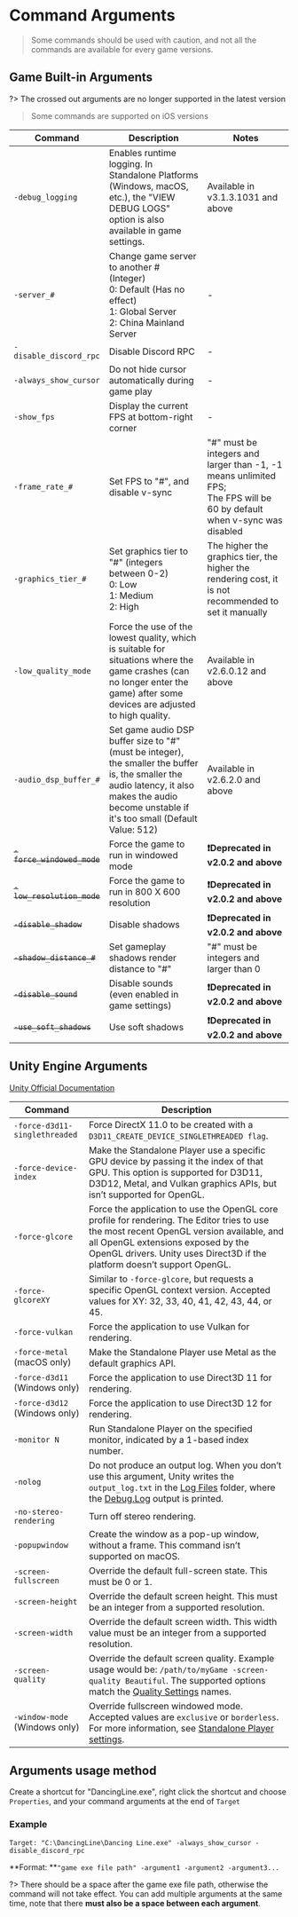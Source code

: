 # Command Arguments

> Some commands should be used with caution, and not all the commands are available for every game versions.

## Game Built-in Arguments

?> The crossed out arguments are no longer supported in the latest version

> Some commands are supported on iOS versions

| Command                    | Description                                                                                                                                                                                       | Notes                                                                                                                        |
|----------------------------|---------------------------------------------------------------------------------------------------------------------------------------------------------------------------------------------------|------------------------------------------------------------------------------------------------------------------------------|
| `-debug_logging`           | Enables runtime logging. In Standalone Platforms (Windows, macOS, etc.), the "VIEW DEBUG LOGS" option is also available in game settings.                                                         | Available in v3.1.3.1031 and above                                                                                           |
| `-server_#`                | Change game server to another # (Integer)<br/>0: Default (Has no effect)<br/>1: Global Server<br/>2: China Mainland Server                                                                        | -                                                                                                                            |
| `-disable_discord_rpc`     | Disable Discord RPC                                                                                                                                                                               | -                                                                                                                            |
| `-always_show_cursor`      | Do not hide cursor automatically during game play                                                                                                                                                 | -                                                                                                                            |
| `-show_fps`                | Display the current FPS at bottom-right corner                                                                                                                                                    | -                                                                                                                            |
| `-frame_rate_#`            | Set FPS to "#", and disable v-sync                                                                                                                                                                | "#" must be integers and larger than -1, -1 means unlimited FPS;<br />The FPS will be 60 by default when v-sync was disabled |
| `-graphics_tier_#`         | Set graphics tier to "#" (integers between 0-2)<br />0: Low<br />1: Medium<br />2: High                                                                                                           | The higher the graphics tier, the higher the rendering cost, it is not recommended to set it manually                        |
| `-low_quality_mode`        | Force the use of the lowest quality, which is suitable for situations where the game crashes (can no longer enter the game) after some devices are adjusted to high quality.                      | Available in v2.6.0.12 and above                                                                                             |
| `-audio_dsp_buffer_#`      | Set game audio DSP buffer size to "#" (must be integer), the smaller the buffer is, the smaller the audio latency, it also makes the audio become unstable if it's too small (Default Value: 512) | Available in v2.6.2.0 and above                                                                                              |
| ~~`-force_windowed_mode`~~ | Force the game to run in windowed mode                                                                                                                                                            | **❗Deprecated in v2.0.2 and above**                                                                                          |
| ~~`-low_resolution_mode`~~ | Force the game to run in 800 X 600 resolution                                                                                                                                                     | **❗Deprecated in v2.0.2 and above**                                                                                          |
| ~~`-disable_shadow`~~      | Disable shadows                                                                                                                                                                                   | **❗Deprecated in v2.0.2 and above**                                                                                          |
| ~~`-shadow_distance_#`~~   | Set gameplay shadows render distance to "#"                                                                                                                                                       | "#" must be integers and larger than 0                                                                                       |
| ~~`-disable_sound`~~       | Disable sounds (even enabled in game settings)                                                                                                                                                    | **❗Deprecated in v2.0.2 and above**                                                                                          |
| ~~`-use_soft_shadows`~~    | Use soft shadows                                                                                                                                                                                  | **❗Deprecated in v2.0.2 and above**                                                                                          |

## Unity Engine Arguments

[Unity Official Documentation](https://docs.unity3d.com/2019.4/Documentation/Manual/PlayerCommandLineArguments.html)

| Command                       | Description                                                                                                                                                                                                                                                                                                             |
|-------------------------------|-------------------------------------------------------------------------------------------------------------------------------------------------------------------------------------------------------------------------------------------------------------------------------------------------------------------------|
| `-force-d3d11-singlethreaded` | Force DirectX 11.0 to be created with a `D3D11_CREATE_DEVICE_SINGLETHREADED flag`.                                                                                                                                                                                                                                      |
| `-force-device-index`         | Make the Standalone Player use a specific GPU device by passing it the index of that GPU. This option is supported for D3D11, D3D12, Metal, and Vulkan graphics APIs, but isn’t supported for OpenGL.                                                                                                                   |
| `-force-glcore`               | Force the application to use the OpenGL core profile for rendering. The Editor tries to use the most recent OpenGL version available, and all OpenGL extensions exposed by the OpenGL drivers. Unity uses Direct3D if the platform doesn’t support OpenGL.                                                              |
| `-force-glcoreXY`             | Similar to `-force-glcore`, but requests a specific OpenGL context version. Accepted values for XY: 32, 33, 40, 41, 42, 43, 44, or 45.                                                                                                                                                                                  |
| `-force-vulkan`               | Force the application to use Vulkan for rendering.                                                                                                                                                                                                                                                                      |
| `-force-metal` (macOS only)   | Make the Standalone Player use Metal as the default graphics API.                                                                                                                                                                                                                                                       |
| `-force-d3d11` (Windows only) | Force the application to use Direct3D 11 for rendering.                                                                                                                                                                                                                                                                 |
| `-force-d3d12` (Windows only) | Force the application to use Direct3D 12 for rendering.                                                                                                                                                                                                                                                                 |
| `-monitor N`                  | Run Standalone Player on the specified monitor, indicated by a 1-based index number.                                                                                                                                                                                                                                    |
| `-nolog`                      | Do not produce an output log. When you don’t use this argument, Unity writes the `output_log.txt` in the [Log Files](https://docs.unity3d.com/2020.3/Documentation/Manual/LogFiles.html) folder, where the [Debug.Log](https://docs.unity3d.com/2020.3/Documentation/ScriptReference/Debug.Log.html) output is printed. |
| `-no-stereo-rendering`        | Turn off stereo rendering.                                                                                                                                                                                                                                                                                              |
| `-popupwindow`                | Create the window as a pop-up window, without a frame. This command isn’t supported on macOS.                                                                                                                                                                                                                           |
| `-screen-fullscreen`          | Override the default full-screen state. This must be 0 or 1.                                                                                                                                                                                                                                                            |
| `-screen-height`              | Override the default screen height. This must be an integer from a supported resolution.                                                                                                                                                                                                                                |
| `-screen-width`               | Override the default screen width. This width value must be an integer from a supported resolution.                                                                                                                                                                                                                     |
| `-screen-quality`             | Override the default screen quality. Example usage would be: `/path/to/myGame -screen-quality Beautiful`. The supported options match the [Quality Settings](https://docs.unity3d.com/2020.3/Documentation/Manual/class-QualitySettings.html) names.                                                                    |
| `-window-mode` (Windows only) | Override fullscreen windowed mode. Accepted values are `exclusive` or `borderless`. For more information, see [Standalone Player settings](https://docs.unity3d.com/2020.3/Documentation/Manual/class-PlayerSettingsStandalone.html).                                                                                   |

## Arguments usage method

Create a shortcut for "DancingLine.exe", right click the shortcut and choose `Properties`, and your command arguments at the end of `Target`

### Example

`Target: "C:\DancingLine\Dancing Line.exe" -always_show_cursor -disable_discord_rpc`

**Format: **`"game exe file path" -argument1 -argument2 -argument3...`

?> There should be a space after the game exe file path, otherwise the command will not take effect. You can add multiple arguments at the same time, note that there **must also be a space between each argument**.
